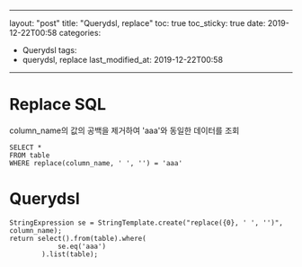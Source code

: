 ---
layout: "post"
title: "Querydsl, replace"
toc: true
toc_sticky: true
date: 2019-12-22T00:58
categories:
  - Querydsl
tags:
  - querydsl, replace
last_modified_at: 2019-12-22T00:58
----

# Replace SQL
column_name의 값의 공백을 제거하여 'aaa'와 동일한 데이터를 조회
```
SELECT *
FROM table
WHERE replace(column_name, ' ', '') = 'aaa'
```

# Querydsl
```
StringExpression se = StringTemplate.create("replace({0}, ' ', '')", column_name);
return select().from(table).where(
            se.eq('aaa')
        ).list(table);
```